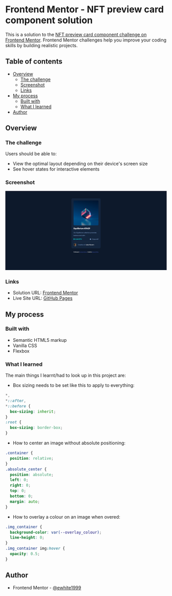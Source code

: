 # Frontend Mentor - NFT preview card component solution

This is a solution to the [NFT preview card component challenge on Frontend Mentor](https://www.frontendmentor.io/challenges/nft-preview-card-component-SbdUL_w0U). Frontend Mentor challenges help you improve your coding skills by building realistic projects.

## Table of contents

- [Overview](#overview)
  - [The challenge](#the-challenge)
  - [Screenshot](#screenshot)
  - [Links](#links)
- [My process](#my-process)
  - [Built with](#built-with)
  - [What I learned](#what-i-learned)
- [Author](#author)

## Overview

### The challenge

Users should be able to:

- View the optimal layout depending on their device's screen size
- See hover states for interactive elements

### Screenshot

![](./screenshot.png)

### Links

- Solution URL: [Frontend Mentor](https://www.frontendmentor.io/solutions/nft-preview-card-using-vanilla-css-ui6phmAWN)
- Live Site URL: [GitHub Pages](https://ewhite1999.github.io/nft-preview-card-component-main/)

## My process

### Built with

- Semantic HTML5 markup
- Vanilla CSS
- Flexbox

### What I learned

The main things I learnt/had to look up in this project are:

- Box sizing needs to be set like this to apply to everything:

```css
*,
*::after,
*::before {
  box-sizing: inherit;
}
:root {
  box-sizing: border-box;
}
```

- How to center an image without absolute positioning:

```css
.container {
  position: relative;
}
.absolute_center {
  position: absolute;
  left: 0;
  right: 0;
  top: 0;
  bottom: 0;
  margin: auto;
}
```

- How to overlay a colour on an image when overed:

```css
.img_container {
  background-color: var(--overlay_colour);
  line-height: 0;
}
.img_container img:hover {
  opacity: 0.5;
}
```

## Author

- Frontend Mentor - [@ewhite1999](https://www.frontendmentor.io/profile/ewhite1999)
